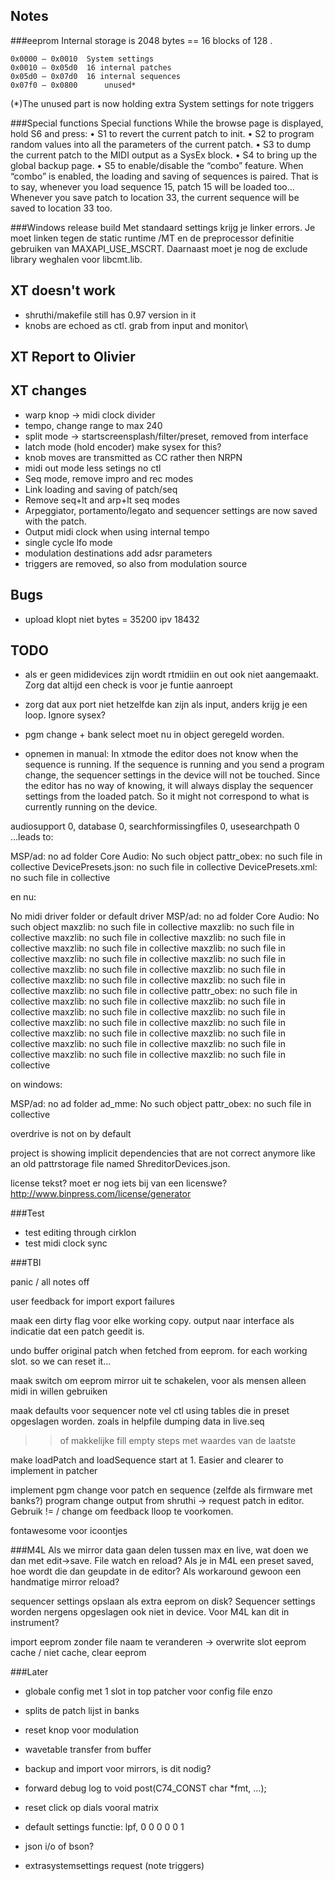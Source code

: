 

Notes
-----------------------
###eeprom
Internal storage is 2048 bytes == 16 blocks of 128 .    

	0x0000 – 0x0010	 System settings   
	0x0010 – 0x05d0	 16 internal patches  
	0x05d0 – 0x07d0	 16 internal sequences  
	0x07f0 – 0x0800	 	 unused*  

(*)The unused part is now holding extra System settings for note triggers



###Special functions
Special functions
While the browse page is displayed, hold S6 and press:
• S1 to revert the current patch to init.
• S2 to program random values into all the parameters of the current patch.
• S3 to dump the current patch to the MIDI output as a SysEx block.
• S4 to bring up the global backup page.
• S5 to enable/disable the “combo” feature. When “combo” is enabled, the loading and saving of
sequences is paired. That is to say, whenever you load sequence 15, patch 15 will be loaded too... Whenever you save patch to location 33, the current sequence will be saved to location 33 too.



###Windows release build
Met standaard settings krijg je linker errors. Je moet linken tegen de static runtime /MT en de preprocessor definitie gebruiken van MAXAPI_USE_MSCRT. Daarnaast moet je nog de exclude library weghalen voor libcmt.lib.



XT doesn't work
-----------------
* shruthi/makefile still has 0.97 version in it
* knobs are echoed as ctl. grab from input and monitor\


XT Report to Olivier
--------------------------


XT changes
------------------
* warp knop -> midi clock divider
* tempo, change range to max 240
* split mode -> startscreensplash/filter/preset, removed from interface
* latch mode (hold encoder) make sysex for this?
* knob moves are transmitted as CC rather then NRPN
* midi out mode less setings no ctl
* Seq mode, remove impro and rec modes
* Link loading and saving of patch/seq
* Remove seq+lt and arp+lt seq modes
* Arpeggiator, portamento/legato and sequencer settings are now saved with the patch.
* Output midi clock when using internal tempo
* single cycle lfo mode
* modulation destinations add adsr parameters
* triggers are removed, so also from modulation source

  
Bugs
------------------
* upload klopt niet bytes = 35200 ipv 18432


TODO
--------------------------
* als er geen mididevices zijn wordt rtmidiin en out ook niet aangemaakt. Zorg dat altijd een check is voor je funtie aanroept
* zorg dat aux port niet hetzelfde kan zijn als input, anders krijg je een loop. Ignore sysex?
* pgm change + bank select moet nu in object geregeld worden.

* opnemen in manual: In xtmode the editor does not know when the sequence is running. If the sequence is running and you send a program change, the sequencer settings in the device will not be touched. Since the editor has no way of knowing, it will always display the sequencer settings from the loaded patch. So it might not correspond to what is currently running on the device.






audiosupport 0, database 0, searchformissingfiles 0, usesearchpath 0
...leads to:

MSP/ad: no ad folder
Core Audio: No such object
pattr_obex: no such file in collective
DevicePresets.json: no such file in collective
DevicePresets.xml: no such file in collective

en nu:

No midi driver folder or default driver
MSP/ad: no ad folder
Core Audio: No such object
maxzlib: no such file in collective
maxzlib: no such file in collective
maxzlib: no such file in collective
maxzlib: no such file in collective
maxzlib: no such file in collective
maxzlib: no such file in collective
maxzlib: no such file in collective
maxzlib: no such file in collective
maxzlib: no such file in collective
maxzlib: no such file in collective
maxzlib: no such file in collective
maxzlib: no such file in collective
maxzlib: no such file in collective
pattr_obex: no such file in collective
maxzlib: no such file in collective
maxzlib: no such file in collective
maxzlib: no such file in collective
maxzlib: no such file in collective
maxzlib: no such file in collective
maxzlib: no such file in collective
maxzlib: no such file in collective
maxzlib: no such file in collective
maxzlib: no such file in collective
maxzlib: no such file in collective
maxzlib: no such file in collective
maxzlib: no such file in collective


on windows:

MSP/ad: no ad folder
ad_mme: No such object
pattr_obex: no such file in collective





overdrive is not on by default

project is showing implicit dependencies that are not correct anymore like an old pattrstorage file named ShreditorDevices.json. 


license tekst? moet er nog iets bij van een licenswe?
http://www.binpress.com/license/generator

###Test
* test editing through cirklon
* test midi clock sync

###TBI

panic / all notes off

user feedback for import export failures

maak een dirty flag voor elke working copy. output naar interface als indicatie dat een patch geedit is.

undo buffer original patch when fetched from eeprom. for each working slot. so we can reset it...

maak switch om eeprom mirror uit te schakelen, voor als mensen alleen midi in willen gebruiken 

maak defaults voor sequencer note vel ctl using tables die in preset opgeslagen worden. zoals in helpfile dumping data in live.seq
>> of makkelijke fill empty steps met waardes van de laatste

make loadPatch and loadSequence start at 1. Easier and clearer to implement in patcher

implement pgm change voor patch en sequence (zelfde als firmware met banks?)
program change output from shruthi -> request patch in editor. Gebruik != / change om feedback lloop te voorkomen.

fontawesome voor icoontjes

###M4L
Als we mirror data gaan delen tussen max en live, wat doen we dan met edit->save. File watch en reload? Als je in M4L een preset saved, hoe wordt die dan geupdate in de editor? Als workaround gewoon een handmatige mirror reload?

sequencer settings opslaan als extra eeprom on disk? Sequencer settings worden nergens opgeslagen ook niet in device. Voor M4L kan dit in instrument?

import eeprom zonder file naam te veranderen -> overwrite slot eeprom
cache / niet cache, clear eeprom 



###Later
* globale config met 1 slot in top patcher voor config file enzo

* splits de patch lijst in banks
* reset knop voor modulation
* wavetable transfer from buffer
* backup and import voor mirrors, is dit nodig?
* forward debug log to void post(C74_CONST char *fmt, ...);
* reset click op dials vooral matrix 
* default settings functie: lpf, 0 0 0 0 0 1
* json i/o of bson?
* extrasystemsettings request (note triggers)